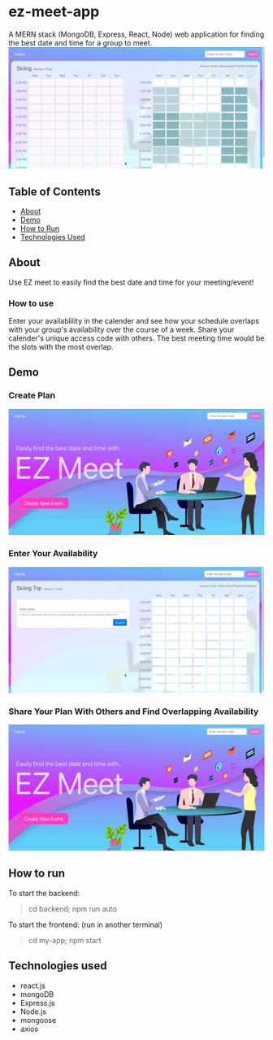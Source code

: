 # ez-meet-app
A MERN stack (MongoDB, Express, React, Node) web application for finding the best date and time for a group to meet.
![](https://github.com/derricklam04/ez-meet-app/blob/master/README/demo.gif)

## Table of Contents
* [About](#about)
* [Demo](#demo)
* [How to Run](#how-to-run)
* [Technologies Used](#technologies-used)

## About
Use EZ meet to easily find the best date and time for your meeting/event!

### How to use
Enter your availablility in the calender and see how your schedule overlaps with your group's availability over the course of a week. Share your calender's unique access code with others.
The best meeting time would be the slots with the most overlap.

## Demo
### Create Plan
![](https://github.com/derricklam04/ez-meet-app/blob/master/README/create.gif)

### Enter Your Availability
![](https://github.com/derricklam04/ez-meet-app/blob/master/README/enter.gif)

### Share Your Plan With Others and Find Overlapping Availability
![](https://github.com/derricklam04/ez-meet-app/blob/master/README/overlap.gif)

## How to run
To start the backend:
> cd backend; npm run auto
> 
To start the frontend: (run in another terminal)
> cd my-app; npm start

## Technologies used
- react.js 
- mongoDB
- Express.js
- Node.js
- mongoose
- axios
